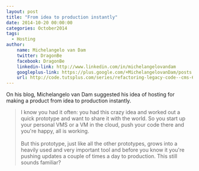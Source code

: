 ```yaml
---
layout: post
title: "From idea to production instantly"
date: 2014-10-20 00:00:00
categories: October2014
tags:
  - Hosting
author:
    name: Michelangelo van Dam
    twitter: DragonBe
    facebook: DragonBe
    linkedin-link: http://www.linkedin.com/in/michelangelovandam
    googleplus-link: https://plus.google.com/+MichelangelovanDam/posts
    url: http://code.tutsplus.com/series/refactoring-legacy-code--cms-633
---
```

On his blog, Michelangelo van Dam suggested his idea of hosting for making a product from idea to production instantly.

> I know you had it often: you had this crazy idea and worked out a quick prototype and want to share it with the world. So you start up your personal VMS or a VM in the cloud, push your code there and you're happy, all is working.
> <br/><br/>
> But this prototype, just like all the other prototypes, grows into a heavily used and very important tool and before you know it you're pushing updates a couple of times a day to production. This still sounds familiar?
